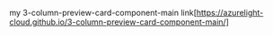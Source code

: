 my 3-column-preview-card-component-main link[https://azurelight-cloud.github.io/3-column-preview-card-component-main/]
